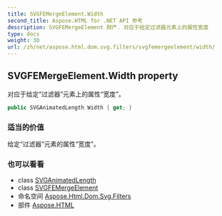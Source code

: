 ```yaml
---
title: SVGFEMergeElement.Width
second_title: Aspose.HTML for .NET API 参考
description: SVGFEMergeElement 财产. 对应于给定过滤器元素上的属性宽度
type: docs
weight: 30
url: /zh/net/aspose.html.dom.svg.filters/svgfemergeelement/width/
---
```

## SVGFEMergeElement.Width property

对应于给定“过滤器”元素上的属性“宽度”。

```csharp
public SVGAnimatedLength Width { get; }
```

### 适当的价值

给定“过滤器”元素的属性“宽度”。

### 也可以看看

* class [SVGAnimatedLength](../../../aspose.html.dom.svg.datatypes/svganimatedlength/)
* class [SVGFEMergeElement](../)
* 命名空间 [Aspose.Html.Dom.Svg.Filters](../../svgfemergeelement/)
* 部件 [Aspose.HTML](../../../)


